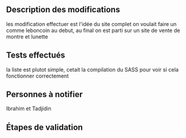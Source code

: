 ## Description des modifications

les modification effectuer est l'idée du site complet on voulait faire un comme leboncoin
au debut, au final on est parti sur un site de vente de montre et lunette

## Tests effectués

la liste est plutot simple, cetait la compilation du SASS pour voir si cela fonctionner correctement

## Personnes à notifier

Ibrahim et Tadjidin

## Étapes de validation

